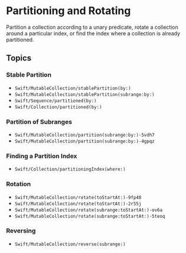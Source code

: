 # Partitioning and Rotating

Partition a collection according to a unary predicate,
rotate a collection around a particular index,
or find the index where a collection is already partitioned.

## Topics

### Stable Partition

- ``Swift/MutableCollection/stablePartition(by:)``
- ``Swift/MutableCollection/stablePartition(subrange:by:)``
- ``Swift/Sequence/partitioned(by:)``
- ``Swift/Collection/partitioned(by:)``

### Partition of Subranges

- ``Swift/MutableCollection/partition(subrange:by:)-5vdh7``
- ``Swift/MutableCollection/partition(subrange:by:)-4gpqz``

### Finding a Partition Index

- ``Swift/Collection/partitioningIndex(where:)``

### Rotation

- ``Swift/MutableCollection/rotate(toStartAt:)-9fp48``
- ``Swift/MutableCollection/rotate(toStartAt:)-2r55j``
- ``Swift/MutableCollection/rotate(subrange:toStartAt:)-ov6a``
- ``Swift/MutableCollection/rotate(subrange:toStartAt:)-5teoq``

### Reversing

- ``Swift/MutableCollection/reverse(subrange:)``
